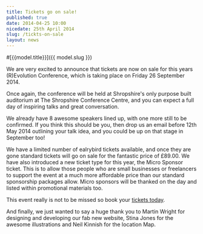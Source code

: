 ```yaml
---
title: Tickets go on sale!
published: true
date: 2014-04-25 10:00
nicedate: 25th April 2014
slug: /tickts-on-sale
layout: news
---
```

#[{{model.title}}]({{ model.slug }})


We are very excited to announce that tickets are now on sale for this years (R)Evolution Conference, which is taking place on Friday 26 September 2014. 

Once again, the conference will be held at Shropshire's only purpose built auditorium at The Shropshire Conference Centre, and you can expect a full day of inspiring talks and great conversation. 

We already have 8 awesome speakers lined up, with one more still to be confirmed. If you think this should be you, then drop us an email before 12th May 2014 outlining your talk idea, and you could be up on that stage in September too! 

We have a limited number of ealrybird tickets available, and once they are gone standard tickets will go on sale for the fantastic price of £89.00. We have also introduced a new ticket type for this year, the Micro Sponsor ticket. This is to allow those people who are small businesses or freelancers to support the event at a much more affordable price than our standard sponsorship packages allow. Micro sponsors will be thanked on the day and listed within promotional materials too.

This event really is not to be missed so book your [tickets today](http://2014.shropgeek-revolution.co.uk/tickets.html). 

And finally, we just wanted to say a huge thank you to Martin Wright for designing and developing our fab new website, Stina Jones for the awesome illustrations and Neil Kinnish for the location Map. 